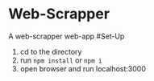 # Web-Scrapper
A web-scrapper web-app
#Set-Up
1. cd to the directory
2. run `npm install` or `npm i`
3. open browser and run localhost:3000
